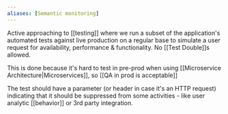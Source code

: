 ```yaml
---
aliases: [Semantic monitoring]
---
```


Active approaching to [[testing]] where we run a subset of the application's automated tests against live production on a regular base to simulate a user request for availability, performance & functionality. No [[Test Double]]s allowed.

This is done because it's hard to test in pre-prod when using [[Microservice Architecture|Microservices]], so [[QA in prod is acceptable]]

The test should have a parameter (or header in case it's an HTTP request) indicating that it should be suppressed from some activities - like user analytic [[behavior]] or 3rd party integration.